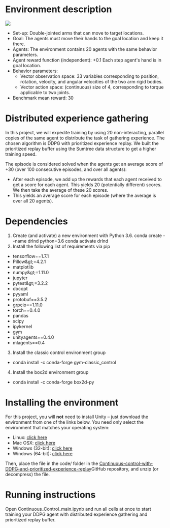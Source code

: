 # Environment description
![](Continuous-Control.gif)
- Set-up: Double-jointed arms that can move to target locations.
- Goal: The agents must move their hands to the goal location and keep it there.
- Agents: The environment contains 20 agents with the same behavior parameters.
- Agent reward function (independent): +0.1 Each step agent&#39;s hand is in goal location.
- Behavior parameters:
  - Vector observation space: 33 variables corresponding to position, rotation, velocity, and angular velocities of the two arm rigid bodies.
  - Vector action space: (continuous) size of 4, corresponding to torque applicable to two joints.
- Benchmark mean reward: 30

# Distributed experience gathering

In this project, we will expedite training by using 20 non-interacting, parallel copies of the same agent to distribute the task of gathering experience. The chosen algorithm is DDPG with prioritized experience replay. We built the prioritized replay buffer using the Sumtree data structure to get a higher training speed.

The episode is considered solved when the agents get an average score of +30 (over 100 consecutive episodes, and over all agents):

- After each episode, we add up the rewards that each agent received to get a score for each agent. This yields 20 (potentially different) scores. We then take the average of these 20 scores.
- This yields an average score for each episode (where the average is over all 20 agents).

# Dependencies

1. Create (and activate) a new environment with Python 3.6. conda create --name drlnd python=3.6 conda activate drlnd
2. Install the following list of requirements via pip
- tensorflow==1.7.1
- Pillow\&gt;=4.2.1
- matplotlib
- numpy\&gt;=1.11.0
- jupyter
- pytest\&gt;=3.2.2
- docopt
- pyyaml
- protobuf==3.5.2
- grpcio==1.11.0
- torch==0.4.0
- pandas
- scipy
- ipykernel
- gym
- unityagents==0.4.0
- mlagents==0.4

3. Install the classic control environment group
  - conda install -c conda-forge gym-classic\_control
4. Install the box2d environment group
  - conda install -c conda-forge box2d-py

# Installing the environment

For this project, you will  **not**  need to install Unity – just download the environment from one of the links below. You need only select the environment that matches your operating system:

- Linux: [click here](https://s3-us-west-1.amazonaws.com/udacity-drlnd/P2/Reacher/Reacher_Linux.zip)
- Mac OSX: [click here](https://s3-us-west-1.amazonaws.com/udacity-drlnd/P2/Reacher/Reacher.app.zip)
- Windows (32-bit): [click here](https://s3-us-west-1.amazonaws.com/udacity-drlnd/P2/Reacher/Reacher_Windows_x86.zip)
- Windows (64-bit): [click here](https://s3-us-west-1.amazonaws.com/udacity-drlnd/P2/Reacher/Reacher_Windows_x86_64.zip)

Then, place the file in the code/  folder in the [Continuous-control-with-DDPG-and-prioritized-experience-replay](https://github.com/gribeiro2004/Continuous-control-with-DDPG-and-prioritized-experience-replay)GitHub repository, and unzip (or decompress) the file.

# Running instructions

Open Continuous\_Control\_main.ipynb and run all cells at once to start training your DDPG agent with distributed experience gathering and prioritized replay buffer.
